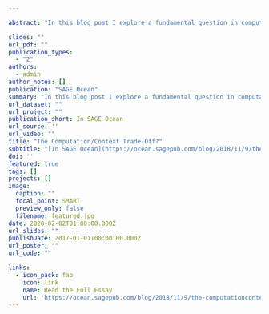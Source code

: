 ```yaml
---

abstract: "In this blog post I explore a fundamental question in computational social science: does “big computation” necessarily comes at the expense of narrative richness, contextual detail, and theory? Or, conversely, narrative richness can only happen without computation? I call this the (assumed) computation/context trade-off, and it has been repeated so often that it has almost become a truism. I claim, however, that there is no computation/context trade-off. Computational methods, including machine learning, can be used to find universal or near-universal patterns like those listed above (if that’s what you’re into), but they can also be used to enhance qualitative, interpretive, and context-specific research."

slides: ""
url_pdf: ""
publication_types:
  - "2"
authors:
  - admin
author_notes: []
publication: "SAGE Ocean"
summary: "In this blog post I explore a fundamental question in computational social science: does “big computation” necessarily comes at the expense of narrative richness, contextual detail, and theory? Or, conversely, narrative richness can only happen without computation?"
url_dataset: ""
url_project: ""
publication_short: In SAGE Ocean
url_source: ''
url_video: ""
title: "The Computation/Context Trade-Off?"
subtitle: "[In SAGE Ocean](https://ocean.sagepub.com/blog/2018/11/9/the-computationcontext-trade-off)"
doi: ''
featured: true
tags: []
projects: []
image:
  caption: ""
  focal_point: SMART
  preview_only: false
  filename: featured.jpg
date: 2020-02-02T01:00:00.000Z
url_slides: ""
publishDate: 2017-01-01T00:00:00.000Z
url_poster: ""
url_code: ""

links:
  - icon_pack: fab
    icon: link
    name: Read the Full Essay
    url: 'https://ocean.sagepub.com/blog/2018/11/9/the-computationcontext-trade-off'
---
```



